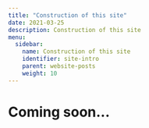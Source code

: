 ```yaml
---
title: "Construction of this site"
date: 2021-03-25
description: Construction of this site
menu:
  sidebar:
    name: Construction of this site
    identifier: site-intro
    parent: website-posts
    weight: 10
---
```


# Coming soon...